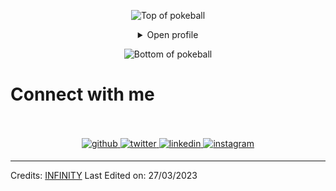 <div align="center">


![Top of pokeball](https://user-images.githubusercontent.com/44261381/209363264-ac854d3c-2cc2-44c4-928e-8a08d1013f46.png)

<details>
<summary>Open profile</summary>

[comment]: <> (View Counter)
<br>
<div>
  <div align=center>
      <img height="450" alt="Screenshot_2022-12-22_at_23 08 11-removebg-preview" src="https://raw.githubusercontent.com/Infinity0077/Infinity0077/main/pngwing.com%20(3).png" alt="Avatar photo of Anant Bavsiakr">
  </div>
  <div align=center>
      <a href="https://git.io/typing-svg"><img src="https://readme-typing-svg.demolab.com?font=VT323&size=35&duration=3500&pause=300&color=A89568&center=true&vCenter=true&width=500&lines=Hey%2C+I'm+Anant R Baviskar;aka+INFINITY;Welcome+to+my+profile!;Description+of+myself%3A;Inquisitive+by+nature;AI+enthusiast;Chess+lover;ambitious;Young+at+heart;Thrill+seeker" alt="Typing SVG" /></a>
  </div>
</div>

<details>
<summary>About me</summary>

[//]: # (You must have a lf before the markdown element when inside a block for it to work: https://stackoverflow.com/questions/29368902/how-can-i-wrap-my-markdown-in-an-html-div)


<div align=center>
      <img height="320" alt="Screenshot_2022-12-22_at_23 08 11-removebg-preview" src="https://raw.githubusercontent.com/Infinity0077/Python_mini/main/pngwing.com%20(5).png">
  </div>
<div align="left">

<!-- <div align="center"> -->
  
  

# ***<div align="center">💻   I'm Anant Baviskar, 💻📝  Data Science Enthusiastic 👨‍💻 working for my self remotely since 2002 🚀🖥️🎼</div>***  
  

- **🔭 I’m currently working on [CMS Web App](https://github.com/Infinity0077/webpage)**  
  

- **🌱 I’m currently learning Docker and Flask**  
  

- **❓ Ask me about anything related to Python Programming and related technologies**  
  

- ⚡ Fun fact: I use tabs over spaces  
  

<br/>  
</div>

</details>

<details>
<summary>Tools</summary>
<div align=center>
      <img height="200" alt="Screenshot_2022-12-22_at_23 08 11-removebg-preview" src="https://raw.githubusercontent.com/Infinity0077/Python_mini/main/pngwing.com%20(9).png">
  </div>

<div>
  <p style="display: inline-block;" align="center">
    <kbd>
      <kbd>Programming Languages</kbd>
      <br>
      <br>
      <img width="30px" src="https://raw.githubusercontent.com/devicons/devicon/master/icons/python/python-original.svg" />  
      <img width="30px" src="https://raw.githubusercontent.com/devicons/devicon/master/icons/java/java-original.svg" /> 
      <img width="30px" src="https://cdn.jsdelivr.net/gh/devicons/devicon/icons/javascript/javascript-original.svg" /> 
    </kbd>
    <kbd>
      <kbd>Back-end</kbd>
      <br>
      <br>
      <img width="30px" src="https://cdn.jsdelivr.net/gh/devicons/devicon/icons/nodejs/nodejs-original.svg" />
    </kbd>
    <kbd>
      <kbd>Front-end</kbd>
      <br>
      <br>
      <img width="30px" src="https://cdn.jsdelivr.net/gh/devicons/devicon/icons/html5/html5-original.svg" /> 
      <img width="30px" src="https://cdn.jsdelivr.net/gh/devicons/devicon/icons/css3/css3-plain-wordmark.svg" /> 
      <img width="30px" src="https://cdn.jsdelivr.net/gh/devicons/devicon/icons/bootstrap/bootstrap-plain.svg" /> 
      <img width="30px" src="https://cdn.jsdelivr.net/gh/devicons/devicon/icons/react/react-original.svg" />
      <img width="30px" src="https://cdn.jsdelivr.net/gh/devicons/devicon/icons/jquery/jquery-plain.svg" />
    </kbd>
    <kbd>
      <kbd>Database</kbd>
      <br>
      <br>
      <img width="30px" src="https://raw.githubusercontent.com/devicons/devicon/master/icons/mysql/mysql-original-wordmark.svg" />
      <img width="30px" src="https://raw.githubusercontent.com/devicons/devicon/master/icons/mongodb/mongodb-original-wordmark.svg" />
    </kbd>
    <br>
    <br>
    <kbd>
      <kbd>Data Science & AI</kbd>
      <br>
      <br>
      <img title="matlab" width="30px" src="https://cdn.jsdelivr.net/gh/devicons/devicon/icons/matlab/matlab-original.svg" />
      <img width="30px" src="https://cdn.jsdelivr.net/gh/devicons/devicon/icons/tensorflow/tensorflow-original.svg" />
      <img width="30px" src="https://cdn.jsdelivr.net/gh/devicons/devicon/icons/numpy/numpy-original.svg" />
      <img width="30px" src="https://cdn.jsdelivr.net/gh/devicons/devicon/icons/pandas/pandas-original.svg" />
    </kbd>
    <kbd>
      <kbd>System, Networking & Deployment</kbd>
      <br>
      <br>
      <img width="30px" src="https://cdn.jsdelivr.net/gh/devicons/devicon/icons/git/git-plain.svg" />
      <img width="30px" src="https://cdn.jsdelivr.net/gh/devicons/devicon/icons/docker/docker-plain.svg" />
    </kbd>
    <kbd>
      <kbd>Terminal Scripts</kbd>
      <br>
      <br>
      <img width="30px" src="https://cdn.jsdelivr.net/gh/devicons/devicon/icons/bash/bash-original.svg" />
    </kbd>
    <kbd>
      <kbd>Tools</kbd>
      <br>
      <br>
      <img width="30px" src="https://cdn.jsdelivr.net/gh/devicons/devicon/icons/vscode/vscode-original.svg" />
      <img width="30px" src="https://upload.wikimedia.org/wikipedia/en/d/d2/Sublime_Text_3_logo.png" />
      <img width="30px" src="https://cdn.jsdelivr.net/gh/devicons/devicon/icons/jupyter/jupyter-original.svg" />
      <img width="30px" src="https://cdn.jsdelivr.net/gh/devicons/devicon/icons/pycharm/pycharm-original.svg" />
      <img width="30px" src="https://cdn.jsdelivr.net/gh/devicons/devicon/icons/intellij/intellij-original.svg" />
  </kbd>
     <kbd>
      <kbd>Game Development</kbd>
      <br>
      <br>
      <img width="30px" src="https://cdn.jsdelivr.net/gh/devicons/devicon/icons/unity/unity-original.svg" />
    </kbd>
  </p>
</div>
</details>

<details>
  <summary>Quote</summary>
  <div align=center>
      <img height="260" alt="Screenshot_2022-12-22_at_23 08 11-removebg-preview" src="https://raw.githubusercontent.com/Infinity0077/Python_mini/main/pngwing.com%20(6).png">
  </div>
  <h2>One of my favourite quotes</h2>
  <br>
  
  
  <blockquote>
    “Can I say something? Um, I’m the type of person that if you ask me a question and I don’t know the answer, I’m gonna tell you that I don’t know. But I bet you what, I know how to find the answer and I will find the answer.”
    <br><strong>Chris Gardner interpreted by Will Smith in the movie "Pursuit of Happyness" (2006)</strong>
  </blockquote>
</details>

<details>
  <summary>Free DOSE hit</summary>
  <div align=center>
      <img height="370" alt="Screenshot_2022-12-22_at_23 08 11-removebg-preview" src="https://raw.githubusercontent.com/Infinity0077/Python_mini/main/pngwing.com%20(10).png">
  </div>
  <br>
  <small><i>DOSE (dopamine, oxytocin, serotonin & endorphin), refresh page if dose was ineffective.</i></small>
  <br>
  <div align="center"><img src="https://readme-jokes.vercel.app/api?theme=monokai" alt="Jokes Card" /></div>
</details>

<details>
<summary>What can I do for you?</summary>
<div align=center>
      <img height="370" alt="Screenshot_2022-12-22_at_23 08 11-removebg-preview" src="https://raw.githubusercontent.com/Infinity0077/Python_mini/main/pngwing.com%20(13).png">
  </div>
<table style="border: none">
  <tr>
  <td width="50%" valign="top">

[//]: # (Fighting against markdown and blocks isn't easy, indentation is catastrophic)

## Let's Work on Your Project Together!

If you have any questions about web development, writing mistake-free documentation or AI, feel free to <a href="mailto:baviskaranant7@gmail.com">contact me by email</a>, I won't bite, I promise.

  </td>
  <td width="50%" valign="top">

## It's not perfect, isn't it?

**<img alt="Feedback" src="https://img.shields.io/badge/Ask%20me-anything-1abc9c.svg">**

<blockquote>“I think it’s very important to have a feedback loop, where you’re constantly thinking about what you’ve done and how you could be doing it better.”
<br><strong>– Elon Musk</strong></blockquote>

  </td>
  </tr>
</table>
</details>
<details>
<summary>Stats</summary>
<div align=center>
      <img height="470" alt="Screenshot_2022-12-22_at_23 08 11-removebg-preview" src="https://raw.githubusercontent.com/Infinity0077/Python_mini/main/pngwing.com%20(7).png">
  </div>
<br/> 
<div align="center"><img src="https://github-readme-stats.vercel.app/api?username=Infinity0077&show_icons=true&count_private=true&hide_border=true" align="right" /></div>  
<br/>
<br/>
<img src="https://github-readme-stats.vercel.app/api/top-langs/?username=Infinity0077&hide_border=true&layout=compact" align="" />  

<br/>
</details>
</details>

![Bottom of pokeball](https://user-images.githubusercontent.com/44261381/209363271-905d2a5e-8a18-44c0-a450-45dddd4d5036.png)

</div>

# Connect with me  
<br/>
<br/>
<div align="center">
<a href="https://github.com/https://github.com/Infinity0077" target="_blank">
<img src=https://img.shields.io/badge/github-%2324292e.svg?&style=for-the-badge&logo=github&logoColor=white alt=github style="margin-bottom: 5px;" />
</a>
<a href="https://twitter.com/https://twitter.com/arbaviskar02" target="_blank">
<img src=https://img.shields.io/badge/twitter-%2300acee.svg?&style=for-the-badge&logo=twitter&logoColor=white alt=twitter style="margin-bottom: 5px;" />
</a>
<a href="https://linkedin.com/in/https://www.linkedin.com/in/anant-baviskar-b07b25236/" target="_blank">
<img src=https://img.shields.io/badge/linkedin-%231E77B5.svg?&style=for-the-badge&logo=linkedin&logoColor=white alt=linkedin style="margin-bottom: 5px;" />
</a>
<a href="https://instagram.com/https://www.instagram.com/_anant_baviskar_02_/" target="_blank">
<img src=https://img.shields.io/badge/instagram-%23000000.svg?&style=for-the-badge&logo=instagram&logoColor=white alt=instagram style="margin-bottom: 5px;" />
</a>  
</div>  

-----
Credits: [INFINITY](https://github.com/Infinity0077)
Last Edited on: 27/03/2023
